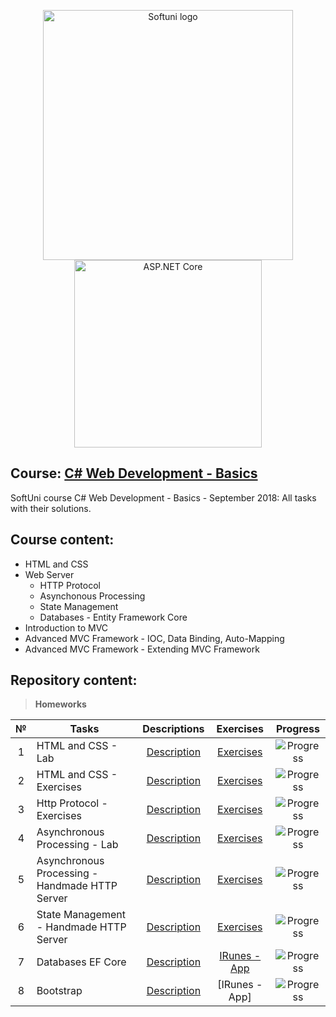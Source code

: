 <p align="center">
	<a href="https://softuni.bg/"><img src="https://www.jobs.bg/assets/logo/2017-09-01/b_6e048c01c340d967f2a6e540e9825d46.png" alt="Softuni logo" width="400" align="center"></a>
	<a href="https://www.asp.net/"><img src="https://codeopinion.com/wp-content/uploads/2018/07/Bitmap-MEDIUM_ASP.NET-Core-Logo_2colors_Square_RGB.png" alt="ASP.NET Core" width="300" align="center"></a>
<p>

## Course: [C# Web Development - Basics](https://softuni.bg/trainings/2086/csharp-web-development-basics-september-2018)
SoftUni course C# Web Development - Basics - September 2018: All tasks with their solutions.

## Course content:
- HTML and CSS
- Web Server
	- HTTP Protocol
	- Asynchonous Processing
	- State Management
	- Databases - Entity Framework Core
- Introduction to MVC
- Advanced MVC Framework - IOC, Data Binding, Auto-Mapping
- Advanced MVC Framework - Extending MVC Framework

## Repository content:

> **Homeworks**

№	|Tasks												|Descriptions																										|Exercises																																	|Progress																														
:--:|---------------------------------------------------|:-----------------------------------------------------------------------------------------------------------------:|:-----------------------------------------------------------------------------------------------------------------------------------------:|:---------------:
1	|HTML and CSS - Lab									|[Description](https://github.com/dobroslav-atanasov/CSharp-Web-Development-Basics/tree/master/Resources)			|[Exercises](https://github.com/dobroslav-atanasov/CSharp-Web-Development-Basics/tree/master/01.HTMLandCSS-Lab)								|![Progress](http://progressed.io/bar/100?title=completed)
2	|HTML and CSS - Exercises							|[Description](https://github.com/dobroslav-atanasov/CSharp-Web-Development-Basics/tree/master/Resources)			|[Exercises](https://github.com/dobroslav-atanasov/CSharp-Web-Development-Basics/tree/master/02.HTMLandCSS-Exercises)						|![Progress](http://progressed.io/bar/100?title=completed)
3	|Http Protocol - Exercises							|[Description](https://github.com/dobroslav-atanasov/CSharp-Web-Development-Basics/tree/master/Resources)			|[Exercises](https://github.com/dobroslav-atanasov/CSharp-Web-Development-Basics/tree/master/03.HttpProtocol)								|![Progress](http://progressed.io/bar/100?title=completed)
4	|Asynchronous Processing - Lab						|[Description](https://github.com/dobroslav-atanasov/CSharp-Web-Development-Basics/tree/master/Resources)			|[Exercises](https://github.com/dobroslav-atanasov/CSharp-Web-Development-Basics/tree/master/04.AsynchronousProcessing-Lab)					|![Progress](http://progressed.io/bar/100?title=completed)
5	|Asynchronous Processing - Handmade HTTP Server		|[Description](https://github.com/dobroslav-atanasov/CSharp-Web-Development-Basics/tree/master/Resources)			|[Exercises](https://github.com/dobroslav-atanasov/CSharp-Web-Development-Basics/tree/master/05.AsynchronousProcessing-Exercises)			|![Progress](http://progressed.io/bar/100?title=completed)
6	|State Management - Handmade HTTP Server			|[Description](https://github.com/dobroslav-atanasov/CSharp-Web-Development-Basics/tree/master/Resources)			|[Exercises](https://github.com/dobroslav-atanasov/CSharp-Web-Development-Basics/tree/master/06.StateManagement-Exercises)					|![Progress](http://progressed.io/bar/100?title=completed)
7	|Databases EF Core									|[Description](https://github.com/dobroslav-atanasov/CSharp-Web-Development-Basics/tree/master/Resources)			|[IRunes - App](https://github.com/dobroslav-atanasov/CSharp-Web-Development-Basics/tree/master/07.DatabasesEFCore-Exercises)				|![Progress](http://progressed.io/bar/100?title=completed)
8	|Bootstrap								|[Description](https://github.com/dobroslav-atanasov/CSharp-Web-Development-Basics/tree/master/Resources)			|[IRunes - App]				|![Progress](http://progressed.io/bar/0)